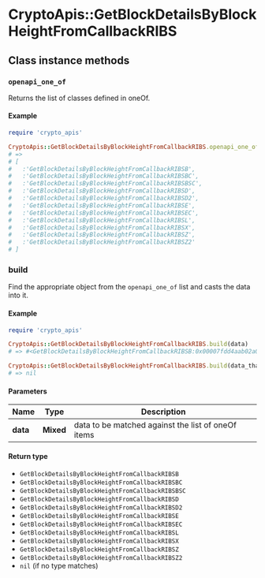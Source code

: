 # CryptoApis::GetBlockDetailsByBlockHeightFromCallbackRIBS

## Class instance methods

### `openapi_one_of`

Returns the list of classes defined in oneOf.

#### Example

```ruby
require 'crypto_apis'

CryptoApis::GetBlockDetailsByBlockHeightFromCallbackRIBS.openapi_one_of
# =>
# [
#   :'GetBlockDetailsByBlockHeightFromCallbackRIBSB',
#   :'GetBlockDetailsByBlockHeightFromCallbackRIBSBC',
#   :'GetBlockDetailsByBlockHeightFromCallbackRIBSBSC',
#   :'GetBlockDetailsByBlockHeightFromCallbackRIBSD',
#   :'GetBlockDetailsByBlockHeightFromCallbackRIBSD2',
#   :'GetBlockDetailsByBlockHeightFromCallbackRIBSE',
#   :'GetBlockDetailsByBlockHeightFromCallbackRIBSEC',
#   :'GetBlockDetailsByBlockHeightFromCallbackRIBSL',
#   :'GetBlockDetailsByBlockHeightFromCallbackRIBSX',
#   :'GetBlockDetailsByBlockHeightFromCallbackRIBSZ',
#   :'GetBlockDetailsByBlockHeightFromCallbackRIBSZ2'
# ]
```

### build

Find the appropriate object from the `openapi_one_of` list and casts the data into it.

#### Example

```ruby
require 'crypto_apis'

CryptoApis::GetBlockDetailsByBlockHeightFromCallbackRIBS.build(data)
# => #<GetBlockDetailsByBlockHeightFromCallbackRIBSB:0x00007fdd4aab02a0>

CryptoApis::GetBlockDetailsByBlockHeightFromCallbackRIBS.build(data_that_doesnt_match)
# => nil
```

#### Parameters

| Name | Type | Description |
| ---- | ---- | ----------- |
| **data** | **Mixed** | data to be matched against the list of oneOf items |

#### Return type

- `GetBlockDetailsByBlockHeightFromCallbackRIBSB`
- `GetBlockDetailsByBlockHeightFromCallbackRIBSBC`
- `GetBlockDetailsByBlockHeightFromCallbackRIBSBSC`
- `GetBlockDetailsByBlockHeightFromCallbackRIBSD`
- `GetBlockDetailsByBlockHeightFromCallbackRIBSD2`
- `GetBlockDetailsByBlockHeightFromCallbackRIBSE`
- `GetBlockDetailsByBlockHeightFromCallbackRIBSEC`
- `GetBlockDetailsByBlockHeightFromCallbackRIBSL`
- `GetBlockDetailsByBlockHeightFromCallbackRIBSX`
- `GetBlockDetailsByBlockHeightFromCallbackRIBSZ`
- `GetBlockDetailsByBlockHeightFromCallbackRIBSZ2`
- `nil` (if no type matches)

